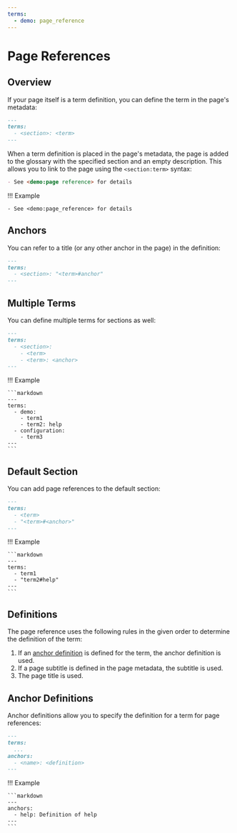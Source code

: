 ```yaml
---
terms:
  - demo: page_reference
---
```


# Page References

## Overview

If your page itself is a term definition, you can define the term in the page's metadata:

```markdown
---
terms:
  - <section>: <term>
---
```

When a term definition is placed in the page's metadata, the page is added to the glossary with the specified section and an empty description. This allows you to link to the page using the `<section:term>` syntax:

```markdown
- See <demo:page reference> for details
```

!!! Example

    - See <demo:page_reference> for details

## Anchors

You can refer to a title (or any other anchor in the page) in the definition:

```markdown
---
terms:
  - <section>: "<term>#anchor"
---
```

## Multiple Terms

You can define multiple terms for sections as well:

```markdown
---
terms:
  - <section>:
    - <term>
    - <term>: <anchor>
---
```

!!! Example

    ```markdown
    ---
    terms:
      - demo:
        - term1
        - term2: help
      - configuration:
        - term3
    ---
    ```

## Default Section

You can add page references to the default section:

```markdown
---
terms:
  - <term>
  - "<term>#<anchor>"
---
```

!!! Example

    ```markdown
    ---
    terms:
      - term1
      - "term2#help"
    ---
    ```

## Definitions

The page reference uses the following rules in the given order to determine the definition of the term:

1. If an [anchor definition](#anchor-definitions) is defined for the term, the anchor definition is used.
2. If a page subtitle is defined in the page metadata, the subtitle is used.
3. The page title is used.

## Anchor Definitions

Anchor definitions allow you to specify the definition for a term for page references:

```markdown
---
terms:
  ...
anchors:
  - <name>: <definition>
---
```

!!! Example

    ```markdown
    ---
    anchors:
      - help: Definition of help
    ---
    ```
